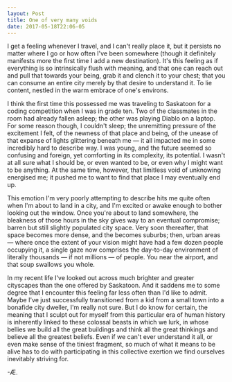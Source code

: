 ```yaml
---
layout: Post
title: One of very many voids
date: 2017-05-18T22:06-05
---
```


I get a feeling whenever I travel, and I can't really place it, but it persists no matter where I go or how often I've been somewhere (though it definitely manifests more the first time I add a new destination). It's this feeling as if everything is so intrinsically flush with meaning, and that one can reach out and pull that towards your being, grab it and clench it to your chest; that you can consume an entire city merely by that desire to understand it. To lie content, nestled in the warm embrace of one's environs.

I think the first time this possessed me was traveling to Saskatoon for a coding competition when I was in grade ten. Two of the classmates in the room had already fallen asleep; the other was playing Diablo on a laptop. For some reason though, I couldn't sleep; the unremitting pressure of the excitement I felt, of the newness of that place and being, of the unease of that expanse of lights glittering beneath me — it all impacted me in some incredibly hard to describe way. I was young, and the future seemed so confusing and foreign, yet comforting in its complexity, its potential. I wasn't at all sure what I should be, or even wanted to be, or even why I might want to be anything. At the same time, however, that limitless void of unknowing energised me; it pushed me to want to find that place I may eventually end up.

This emotion I'm very poorly attempting to describe hits me quite often when I'm about to land in a city, and I'm excited or awake enough to bother looking out the window. Once you're about to land somewhere, the bleakness of those hours in the sky gives way to an eventual compromise; barren but still slightly populated city space. Very soon thereafter, that space becomes more dense, and the becomes suburbs; then, urban areas — where once the extent of your vision might have had a few dozen people occupying it, a single gaze now comprises the day-to-day environment of literally thousands — if not millions — of people. You near the airport, and that soup swallows you whole.

In my recent life I've looked out across much brighter and greater cityscapes than the one offered by Saskatoon. And it saddens me to some degree that I encounter this feeling far less often than I'd like to admit. Maybe I've just successfully transitioned from a kid from a small town into a bonafide city dweller, I'm really not sure. But I do know for certain, the meaning that I sculpt out for myself from this particular era of human history is inherently linked to these colossal beasts in which we lurk, in whose bellies we build all the great buildings and think all the great thinkings and believe all the greatest beliefs. Even if we can't ever understand it all, or even make sense of the tiniest fragment, so much of what it means to be alive has to do with participating in this collective exertion we find ourselves inevitably striving for.

-Æ.
